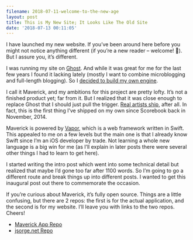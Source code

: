 ```yaml
---
filename: 2018-07-11-welcome-to-the-new-age
layout: post
title: This is My New Site; It Looks Like The Old Site
date: '2018-07-13 00:11:05'
---
```


I have launched my new website. If you’ve been around here before you might not notice anything different (if you’re a new reader – welcome! 👋). But I assure you, it’s different.

I was running my site on [Ghost](https://ghost.org). And while it was great for me for the last few years I found it lacking lately (mostly I want to combine microblogging and full-length blogging). So I [decided to build my own engine](https://jsorge.net/2018/06/17/building-a-blog-engine).

I call it Maverick, and my ambitions for this project are pretty lofty. It’s not a finished product yet; far from it. But I realized that it was close enough to replace Ghost that I should just pull the trigger. [Real artists ship](http://www.creativethinkinghub.com/steve-jobs-was-right-real-artists-ship/), after all. In fact, this is the first thing I’ve shipped on my own since Scorebook back in November, 2014.

Maverick is powered by [Vapor](https://vapor.codes), which is a web framework written in Swift. This appealed to me on a few levels but the main one is that I already know Swift since I’m an iOS developer by trade. Not learning a whole new language is a big win for me (as I’ll explain in later posts there were several other things I had to learn to get here).

I started writing the intro post which went into some technical detail but realized that maybe I’d gone too far after 1100 words. So I’m going to go a different route and break things up into different posts. I wanted to get this inaugural post out there to commemorate the occasion.

If you’re curious about Maverick, it’s fully open source. Things are a little confusing, but there are 2 repos: the first is for the actual application, and the second is for my website. I’ll leave you with links to the two repos. Cheers!

* [Maverick App Repo](https://github.com/jsorge/maverick)
* [jsorge.net Repo](https://github.com/jsorge/jsorge.net)

